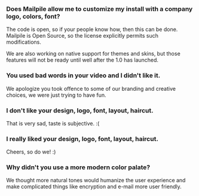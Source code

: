 ### Does Mailpile allow me to customize my install with a company logo, colors, font?

The code is open, so if your people know how, then this can be done. Mailpile is Open Source, so the license explicitly permits such modifications.

We are also working on native support for themes and skins, but those features will not be ready until well after the 1.0 has launched.

### You used bad words in your video and I didn't like it.

We apologize you took offence to some of our branding and creative choices, we were just trying to have fun.

### I don't like your design, logo, font, layout, haircut.

That is very sad, taste is subjective. :(
    
### I really liked your design, logo, font, layout, haircut.

Cheers, so do we! :)

### Why didn't you use a more modern color palate?

We thought more natural tones would humanize the user experience and make complicated things like encryption and e-mail more user friendly.
